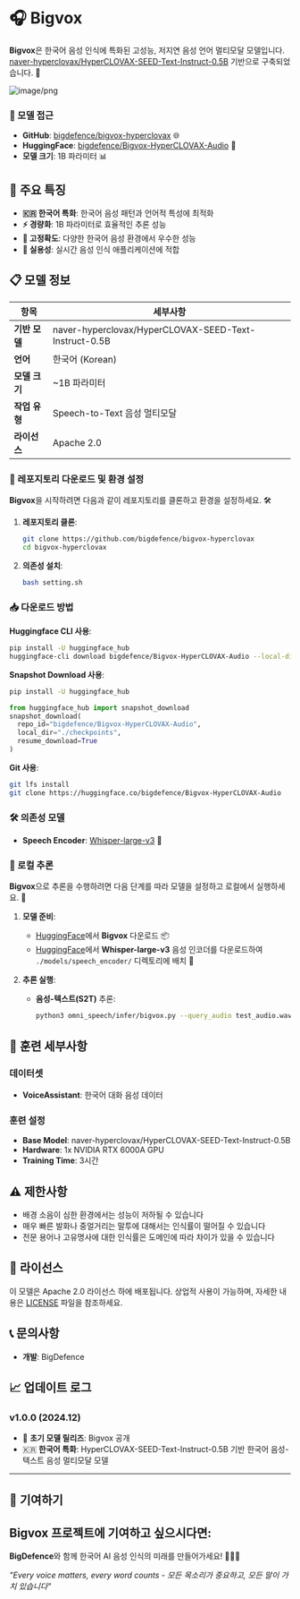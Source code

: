 # 🎧 Bigvox

**Bigvox**은 한국어 음성 인식에 특화된 고성능, 저지연 음성 언어 멀티모달 모델입니다. [naver-hyperclovax/HyperCLOVAX-SEED-Text-Instruct-0.5B](https://huggingface.co/naver-hyperclovax/HyperCLOVAX-SEED-Text-Instruct-0.5B) 기반으로 구축되었습니다. 🚀

![image/png](https://cdn-uploads.huggingface.co/production/uploads/653494138bde2fae198fe89e/NwonFS__hErgVy0p2Weu4.png)

### 📂 모델 접근
- **GitHub**: [bigdefence/bigvox-hyperclovax](https://github.com/bigdefence/bigvox-hyperclovax) 🌐
- **HuggingFace**: [bigdefence/Bigvox-HyperCLOVAX-Audio](https://huggingface.co/bigdefence/Bigvox-HyperCLOVAX-Audio) 🤗
- **모델 크기**: 1B 파라미터 📊

## 🌟 주요 특징

- **🇰🇷 한국어 특화**: 한국어 음성 패턴과 언어적 특성에 최적화
- **⚡ 경량화**: 1B 파라미터로 효율적인 추론 성능
- **🎯 고정확도**: 다양한 한국어 음성 환경에서 우수한 성능
- **🔧 실용성**: 실시간 음성 인식 애플리케이션에 적합

## 📋 모델 정보

| 항목 | 세부사항 |
|------|----------|
| **기반 모델** | naver-hyperclovax/HyperCLOVAX-SEED-Text-Instruct-0.5B |
| **언어** | 한국어 (Korean) |
| **모델 크기** | ~1B 파라미터 |
| **작업 유형** | Speech-to-Text 음성 멀티모달 |
| **라이선스** | Apache 2.0 |

### 🔧 레포지토리 다운로드 및 환경 설정

**Bigvox**을 시작하려면 다음과 같이 레포지토리를 클론하고 환경을 설정하세요. 🛠️

1. **레포지토리 클론**:
   ```bash
   git clone https://github.com/bigdefence/bigvox-hyperclovax
   cd bigvox-hyperclovax
   ```

2. **의존성 설치**:
   ```bash
   bash setting.sh
   ```

### 📥 다운로드 방법

**Huggingface CLI 사용**:
```bash
pip install -U huggingface_hub
huggingface-cli download bigdefence/Bigvox-HyperCLOVAX-Audio --local-dir ./checkpoints
```

**Snapshot Download 사용**:
```bash
pip install -U huggingface_hub
```
```python
from huggingface_hub import snapshot_download
snapshot_download(
  repo_id="bigdefence/Bigvox-HyperCLOVAX-Audio",
  local_dir="./checkpoints",
  resume_download=True
)
```

**Git 사용**:
```bash
git lfs install
git clone https://huggingface.co/bigdefence/Bigvox-HyperCLOVAX-Audio
```

### 🛠️ 의존성 모델
- **Speech Encoder**: [Whisper-large-v3](https://huggingface.co/openai/whisper-large-v3) 🎤

### 🔄 로컬 추론

**Bigvox**으로 추론을 수행하려면 다음 단계를 따라 모델을 설정하고 로컬에서 실행하세요. 📡

1. **모델 준비**:
   - [HuggingFace](https://huggingface.co/bigdefence/Bigvox-HyperCLOVAX-Audio)에서 **Bigvox** 다운로드 📦
   - [HuggingFace](https://huggingface.co/openai/whisper-large-v3)에서 **Whisper-large-v3** 음성 인코더를 다운로드하여 `./models/speech_encoder/` 디렉토리에 배치 🎤

2. **추론 실행**:
   - **음성-텍스트(S2T)** 추론:
     ```bash
     python3 omni_speech/infer/bigvox.py --query_audio test_audio.wav
     ```

## 🔧 훈련 세부사항

### 데이터셋
- **VoiceAssistant**: 한국어 대화 음성 데이터

### 훈련 설정
- **Base Model**: naver-hyperclovax/HyperCLOVAX-SEED-Text-Instruct-0.5B
- **Hardware**: 1x NVIDIA RTX 6000A GPU
- **Training Time**: 3시간

## ⚠️ 제한사항

- 배경 소음이 심한 환경에서는 성능이 저하될 수 있습니다
- 매우 빠른 발화나 중얼거리는 말투에 대해서는 인식률이 떨어질 수 있습니다
- 전문 용어나 고유명사에 대한 인식률은 도메인에 따라 차이가 있을 수 있습니다

## 📜 라이선스

이 모델은 Apache 2.0 라이선스 하에 배포됩니다. 상업적 사용이 가능하며, 자세한 내용은 [LICENSE](LICENSE) 파일을 참조하세요.


## 📞 문의사항

- **개발**: BigDefence

## 📈 업데이트 로그

### v1.0.0 (2024.12)
- 🎉 **초기 모델 릴리즈**: Bigvox 공개
- 🇰🇷 **한국어 특화**: HyperCLOVAX-SEED-Text-Instruct-0.5B 기반 한국어 음성-텍스트 음성 멀티모달 모델
---

## 🤝 기여하기

**Bigvox** 프로젝트에 기여하고 싶으시다면:
---

**BigDefence**와 함께 한국어 AI 음성 인식의 미래를 만들어가세요! 🚀🇰🇷

*"Every voice matters, every word counts - 모든 목소리가 중요하고, 모든 말이 가치 있습니다"*
